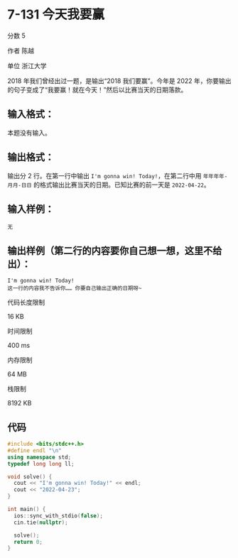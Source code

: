 # **7-131 今天我要赢**

分数 5

作者 陈越

单位 浙江大学

2018 年我们曾经出过一题，是输出“2018 我们要赢”。今年是 2022 年，你要输出的句子变成了“我要赢！就在今天！”然后以比赛当天的日期落款。

## 输入格式：

本题没有输入。

## 输出格式：

输出分 2 行。在第一行中输出 `I'm gonna win! Today!`，在第二行中用 `年年年年-月月-日日` 的格式输出比赛当天的日期。已知比赛的前一天是 `2022-04-22`。

## 输入样例：

```in
无
```

## 输出样例（第二行的内容要你自己想一想，这里不给出）：

```out
I'm gonna win! Today!
这一行的内容我不告诉你…… 你要自己输出正确的日期呀~
```

代码长度限制

16 KB

时间限制

400 ms

内存限制

64 MB

栈限制

8192 KB

## 代码

```cpp
#include <bits/stdc++.h>
#define endl "\n"
using namespace std;
typedef long long ll;

void solve() {
  cout << "I'm gonna win! Today!" << endl;
  cout << "2022-04-23";
}

int main() {
  ios::sync_with_stdio(false);
  cin.tie(nullptr);

  solve();
  return 0;
}
```


